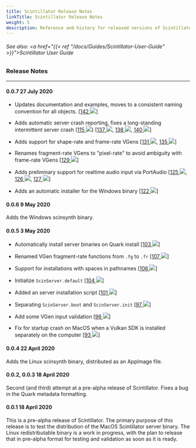 ```yaml
---
title: Scintillator Release Notes
linkTitle: Scintillator Release Notes
weight: 5
description: Reference and history for released versions of Scintillator.
---
```

<!-- generated file, please edit the original .schelp file(in the Scintillator repository) and then run schelpToMarkDown.scdscript to regenerate. -->
###### See also: <a href="{{< ref "/docs/Guides/Scintillator-User-Guide" >}}">Scintillator User Guide</a> 



### Release Notes
---



#### 0.0.7 27 July 2020

<ul>
<li>

Updates documentation and examples, moves to a consistent naming convention for all objects. [<a href="https://github.com/ScintillatorSynth/Scintillator/pull/142">142 <img src="/images/external-link.svg" class="one-liner"></a>]

<li>

Adds automatic server crash reporting, fixes a long-standing intermittent server crash (<a href="https://github.com/ScintillatorSynth/Scintillator/issues/115">115 <img src="/images/external-link.svg" class="one-liner"></a>) [<a href="https://github.com/ScintillatorSynth/Scintillator/pull/137">137 <img src="/images/external-link.svg" class="one-liner"></a>, <a href="https://github.com/ScintillatorSynth/Scintillator/pull/138">138 <img src="/images/external-link.svg" class="one-liner"></a>, <a href="https://github.com/ScintillatorSynth/Scintillator/pull/140">140 <img src="/images/external-link.svg" class="one-liner"></a>]

<li>

Adds support for shape-rate and frame-rate VGens [<a href="https://github.com/ScintillatorSynth/Scintillator/pull/131">131 <img src="/images/external-link.svg" class="one-liner"></a>, <a href="https://github.com/ScintillatorSynth/Scintillator/pull/135">135 <img src="/images/external-link.svg" class="one-liner"></a>]

<li>

Renames fragment-rate VGens to "pixel-rate" to avoid ambiguity with frame-rate VGens [<a href="https://github.com/ScintillatorSynth/Scintillator/pull/129">129 <img src="/images/external-link.svg" class="one-liner"></a>]

<li>

Adds preliminary support for realtime audio input via PortAudio [<a href="https://github.com/ScintillatorSynth/Scintillator/pull/125">125 <img src="/images/external-link.svg" class="one-liner"></a>, <a href="https://github.com/ScintillatorSynth/Scintillator/pull/126">126 <img src="/images/external-link.svg" class="one-liner"></a>, <a href="https://github.com/ScintillatorSynth/Scintillator/pull/127">127 <img src="/images/external-link.svg" class="one-liner"></a>]

<li>

Adds an automatic installer for the Windows binary [<a href="https://github.com/ScintillatorSynth/Scintillator/pull/122">122 <img src="/images/external-link.svg" class="one-liner"></a>]

</ul>


#### 0.0.6 9 May 2020



Adds the Windows scinsynth binary.



#### 0.0.5 3 May 2020

<ul>
<li>

Automatically install server binaries on Quark install [<a href="https://github.com/ScintillatorSynth/Scintillator/pull/103">103 <img src="/images/external-link.svg" class="one-liner"></a>]

<li>

Renamed VGen fragment-rate functions from <code>.fg</code> to <code>.fr</code> [<a href="https://github.com/ScintillatorSynth/Scintillator/pull/107">107 <img src="/images/external-link.svg" class="one-liner"></a>]

<li>

Support for installations with spaces in pathnames [<a href="https://github.com/ScintillatorSynth/Scintillator/pull/106">106 <img src="/images/external-link.svg" class="one-liner"></a>]

<li>

Initialize <code>ScinServer.default</code> [<a href="https://github.com/ScintillatorSynth/Scintillator/pull/104">104 <img src="/images/external-link.svg" class="one-liner"></a>]

<li>

Added an server installation script [<a href="https://github.com/ScintillatorSynth/Scintillator/pull/101">101 <img src="/images/external-link.svg" class="one-liner"></a>]

<li>

Separating <code>ScinServer.boot</code> and <code>ScinServer.init</code> [<a href="https://github.com/ScintillatorSynth/Scintillator/pull/97">97 <img src="/images/external-link.svg" class="one-liner"></a>]

<li>

Add some VGen input validation [<a href="https://github.com/ScintillatorSynth/Scintillator/pull/96">96 <img src="/images/external-link.svg" class="one-liner"></a>]

<li>

Fix for startup crash on MacOS when a Vulkan SDK is installed separately on the computer [<a href="https://github.com/ScintillatorSynth/Scintillator/pull/93">93 <img src="/images/external-link.svg" class="one-liner"></a>]

</ul>


#### 0.0.4 22 April 2020



Adds the Linux scinsynth binary, distributed as an AppImage file.



#### 0.0.2, 0.0.3 18 April 2020



Second (and third) attempt at a pre-alpha release of Scintillator. Fixes a bug in the Quark metadata formatting.



#### 0.0.1 18 April 2020



This is a pre-alpha release of Scintillator. The primary purpose of this release is to test the distribution of the MacOS Scintillator server binary. The Linux redistributable binary is a work in progress, with the plan to release that in pre-alpha format for testing and validation as soon as it is ready.

